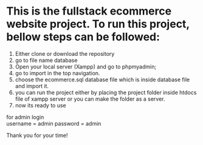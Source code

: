 # This is the fullstack ecommerce website project. To run this project, bellow steps can be followed:

1. Either clone or download the repository
2. go to file name database
3. Open your local server (Xampp) and go to phpmyadmin;
4. go to import in the top navigation.
5. choose the ecommerce.sql database file which is inside database file and import it.
6. you can run the project either by placing the project folder inside htdocs file of xampp server or you can make the folder as a server.
7. now its ready to use


for admin login  
username = admin
password = admin

Thank you for your time!

